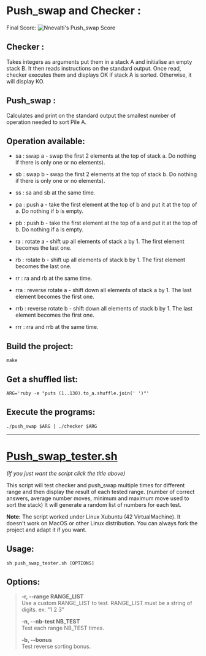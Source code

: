 # Push_swap and Checker :
 
 Final Score: ![Nnevalti's Push_swap Score](https://badge42.herokuapp.com/api/project/vdescham/push_swap)
 
## Checker :
    
Takes integers as arguments put them in a stack A and initialise an empty stack B. It then reads instructions on the standard output. Once read, checker executes them and displays OK if stack A is sorted. Otherwise, it will display KO.

## Push_swap :
    
Calculates and print on the standard output the smallest number of operation needed to sort Pile A.
    
## Operation available:
    
- sa : swap a - swap the first 2 elements at the top of stack a. Do nothing if there is only one or no elements).

- sb : swap b - swap the first 2 elements at the top of stack b. Do nothing if there is only one or no elements).

- ss : sa and sb at the same time.

- pa : push a - take the first element at the top of b and put it at the top of a. Do nothing if b is empty.

- pb : push b - take the first element at the top of a and put it at the top of b. Do nothing if a is empty.

- ra : rotate a - shift up all elements of stack a by 1. The first element becomes the last one.

- rb : rotate b - shift up all elements of stack b by 1. The first element becomes the last one.

- rr : ra and rb at the same time.

- rra : reverse rotate a - shift down all elements of stack a by 1. The last element becomes the first one.
    
- rrb : reverse rotate b - shift down all elements of stack b by 1. The last element becomes the first one.

- rrr : rra and rrb at the same time.

## Build the project:

`make`

## Get a shuffled list:

`ARG='ruby -e "puts (1..130).to_a.shuffle.join(' ')"'`

## Execute the programs:

`./push_swap $ARG | ./checker $ARG`

---

# [Push_swap_tester.sh](https://github.com/Nnevalti/push_swap_tester)

*(If you just want the script click the title above)*

This script will test checker and push_swap multiple times for different range and then display the result of each tested range. (number of correct answers, average number moves, minimum and maximum move used to sort the stack) It will generate a random list of numbers for each test.

**Note:** The script worked under Linux Xubuntu (42 VirtualMachine). It doesn't work on MacOS or other Linux distribution. You can always fork the project and adapt it if you want.

## Usage:	
`sh push_swap_tester.sh [OPTIONS]`

## Options:

> **-r, --range RANGE_LIST** <br>
> Use a custom RANGE_LIST to test. RANGE_LIST must be a string of digits. ex: "1 2 3"
> 
> **-n, --nb-test NB_TEST** <br>
> Test each range NB_TEST times.
> 
> **-b, --bonus** <br>
>	Test reverse sorting bonus.
